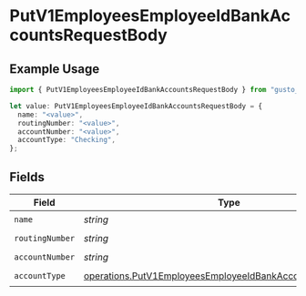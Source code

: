 # PutV1EmployeesEmployeeIdBankAccountsRequestBody

## Example Usage

```typescript
import { PutV1EmployeesEmployeeIdBankAccountsRequestBody } from "gusto_embedded/models/operations";

let value: PutV1EmployeesEmployeeIdBankAccountsRequestBody = {
  name: "<value>",
  routingNumber: "<value>",
  accountNumber: "<value>",
  accountType: "Checking",
};
```

## Fields

| Field                                                                                                                                    | Type                                                                                                                                     | Required                                                                                                                                 | Description                                                                                                                              |
| ---------------------------------------------------------------------------------------------------------------------------------------- | ---------------------------------------------------------------------------------------------------------------------------------------- | ---------------------------------------------------------------------------------------------------------------------------------------- | ---------------------------------------------------------------------------------------------------------------------------------------- |
| `name`                                                                                                                                   | *string*                                                                                                                                 | :heavy_check_mark:                                                                                                                       | N/A                                                                                                                                      |
| `routingNumber`                                                                                                                          | *string*                                                                                                                                 | :heavy_check_mark:                                                                                                                       | N/A                                                                                                                                      |
| `accountNumber`                                                                                                                          | *string*                                                                                                                                 | :heavy_check_mark:                                                                                                                       | N/A                                                                                                                                      |
| `accountType`                                                                                                                            | [operations.PutV1EmployeesEmployeeIdBankAccountsAccountType](../../models/operations/putv1employeesemployeeidbankaccountsaccounttype.md) | :heavy_check_mark:                                                                                                                       | N/A                                                                                                                                      |